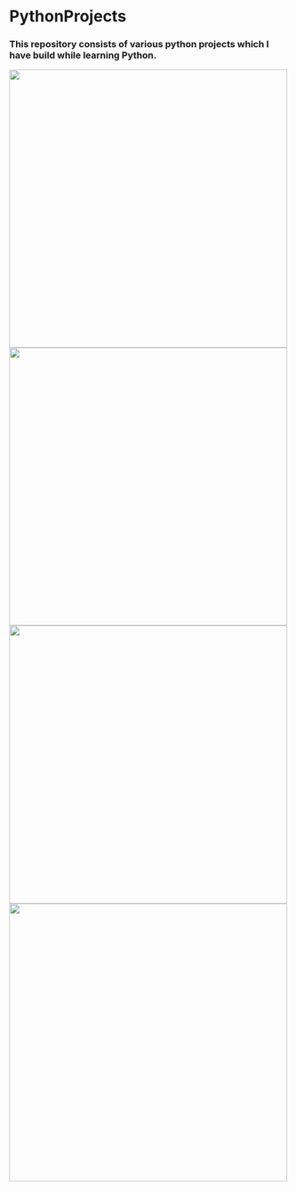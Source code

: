 # PythonProjects

### This repository consists of various python projects which I have build while learning Python.

<img src="https://user-images.githubusercontent.com/51449941/119728524-3560be00-be91-11eb-8e45-ea25bec4fcf8.png" width="500" height="500">

<img src="https://user-images.githubusercontent.com/51449941/120083572-2bd09380-c0e7-11eb-96ff-f874ae992544.png" width="500" height="500">

<img src="https://user-images.githubusercontent.com/51449941/119728676-60e3a880-be91-11eb-9a61-af5dbea6bafa.png" width="500" height="500">

<img src="https://user-images.githubusercontent.com/51449941/119728840-88d30c00-be91-11eb-9c7f-f52914c098f2.png" width="500" height="500">
